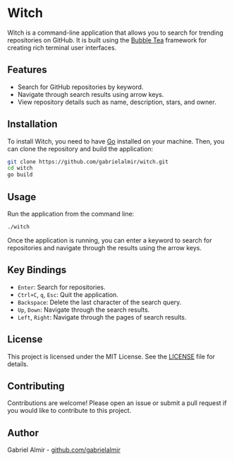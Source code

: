 # Witch

Witch is a command-line application that allows you to search for trending repositories on GitHub. It is built using the [Bubble Tea](https://github.com/charmbracelet/bubbletea) framework for creating rich terminal user interfaces.

## Features

- Search for GitHub repositories by keyword.
- Navigate through search results using arrow keys.
- View repository details such as name, description, stars, and owner.

## Installation

To install Witch, you need to have [Go](https://golang.org/dl/) installed on your machine. Then, you can clone the repository and build the application:

```sh
git clone https://github.com/gabrielalmir/witch.git
cd witch
go build
```

## Usage

Run the application from the command line:

```sh
./witch
```

Once the application is running, you can enter a keyword to search for repositories and navigate through the results using the arrow keys.

## Key Bindings

- `Enter`: Search for repositories.
- `Ctrl+C`, `q`, `Esc`: Quit the application.
- `Backspace`: Delete the last character of the search query.
- `Up`, `Down`: Navigate through the search results.
- `Left`, `Right`: Navigate through the pages of search results.

## License

This project is licensed under the MIT License. See the [LICENSE](LICENSE) file for details.

## Contributing

Contributions are welcome! Please open an issue or submit a pull request if you would like to contribute to this project.

## Author

Gabriel Almir - [github.com/gabrielalmir](https://github.com/gabrielalmir)
